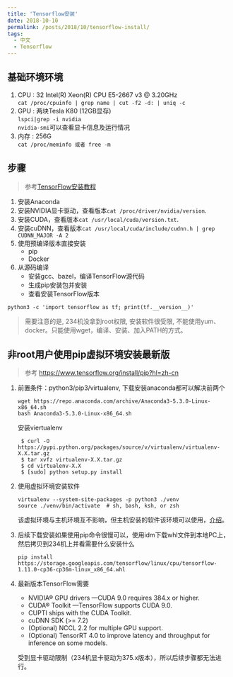 ```yaml
---
title: 'Tensorflow安装'
date: 2018-10-10
permalink: /posts/2018/10/tensorflow-install/
tags:
  - 中文
  - Tensorflow
---
```


## 基础环境环境

1. CPU : 32  Intel(R) Xeon(R) CPU E5-2667 v3 @ 3.20GHz  
```cat /proc/cpuinfo | grep name | cut -f2 -d: | uniq -c```
2. GPU :  两块Tesla K80 (12GB显存)  
```lspci|grep -i nvidia```  
```nvidia-smi```可以查看显卡信息及运行情况
3. 内存 : 256G  
```cat /proc/meminfo 或者 free -m```

## 步骤

> 参考[TensorFlow安装教程](https://www.tensorflow.org/install/pip?hl=zh-cn)

1. 安装Anaconda
2. 安装NVIDIA显卡驱动，查看版本`cat /proc/driver/nvidia/version`.
3. 安装CUDA，查看版本`cat /usr/local/cuda/version.txt`.
4. 安装cuDNN，查看版本`cat /usr/local/cuda/include/cudnn.h | grep CUDNN_MAJOR -A 2`
5. 使用预编译版本直接安装
    * pip
    * Docker
6. 从源码编译
    * 安装gcc、bazel，编译TensorFlow源代码
    * 生成pip安装包并安装
    * 查看安装TensorFlow版本  

```python3 -c 'import tensorflow as tf; print(tf.__version__)'```

> 需要注意的是, 234机没拿到root权限, 安装软件很受限, 不能使用yum、docker。只能使用wget，编译、安装、加入PATH的方式。

## 非root用户使用pip虚拟环境安装最新版

> 参考 https://www.tensorflow.org/install/pip?hl=zh-cn

1. 前置条件：python3/pip3/virtualenv, 下载安装anaconda都可以解决前两个

   ```shell
   wget https://repo.anaconda.com/archive/Anaconda3-5.3.0-Linux-x86_64.sh
   bash Anaconda3-5.3.0-Linux-x86_64.sh
   ```

   安装viertualenv
   ```
    $ curl -O https://pypi.python.org/packages/source/v/virtualenv/virtualenv-X.X.tar.gz
    $ tar xvfz virtualenv-X.X.tar.gz
    $ cd virtualenv-X.X
    $ [sudo] python setup.py install
   ```
2. 使用虚拟环境安装软件
   ```shell
   virtualenv --system-site-packages -p python3 ./venv
   source ./venv/bin/activate  # sh, bash, ksh, or zsh
   ```
   该虚拟环境与主机环境互不影响，但主机安装的软件该环境可以使用，[介绍](https://virtualenv.pypa.io/en/stable/)。
3. 后续下载安装如果使用pip命令很慢可以，使用idm下载whl文件到本地PC上，然后拷贝到234机上并看需要什么安装什么
    ```shell
    pip install https://storage.googleapis.com/tensorflow/linux/cpu/tensorflow-1.11.0-cp36-cp36m-linux_x86_64.whl
    ```
4. 最新版本TensorFlow需要
    * NVIDIA® GPU drivers —CUDA 9.0 requires 384.x or higher.
    * CUDA® Toolkit —TensorFlow supports CUDA 9.0.
    * CUPTI ships with the CUDA Toolkit.
    * cuDNN SDK (>= 7.2)
    * (Optional) NCCL 2.2 for multiple GPU support.
    * (Optional) TensorRT 4.0 to improve latency and throughput for inference on some models.  

    受到显卡驱动限制（234机显卡驱动为375.x版本），所以后续步骤都无法进行。